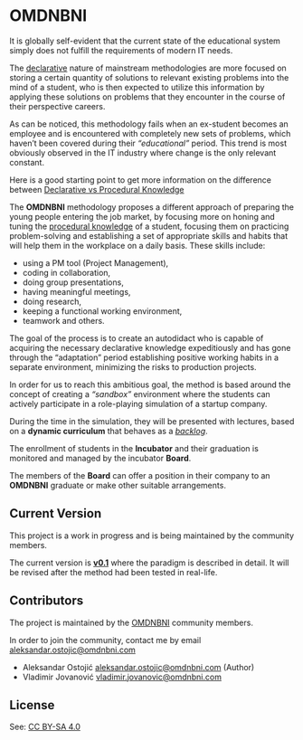# OMDNBNI

It is globally self-evident that the current state of the educational system simply does not fulfill 
the requirements of modern IT needs. 

The [declarative](https://en.wikipedia.org/w/index.php?title=Declarative_knowledge&redirect=no) 
nature of mainstream methodologies are more focused on storing a certain quantity of solutions to relevant existing problems 
into the mind of a student, who is then expected to utilize this information by applying these solutions on problems
that they encounter in the course of their perspective careers. 

As can be noticed, this methodology fails when an ex-student becomes an employee and is encountered with 
completely new sets of problems, which haven’t been covered during their *“educational”* period.
This trend is most obviously observed in the IT industry where change is the only relevant constant.

Here is a good starting point to get more information on the difference between
[Declarative vs Procedural Knowledge](http://unt.unice.fr/uoh/learn_teach_FL/affiche_theorie.php?id_concept=90)

The **OMDNBNI** methodology proposes a different approach of preparing the young people entering the job market, 
by focusing more on honing and tuning the [procedural knowledge](https://en.wikipedia.org/wiki/Procedural_knowledge) of a student, 
focusing them on practicing problem-solving and establishing a set of appropriate skills and habits that will 
help them in the workplace on a daily basis. These skills include: 
* using a PM tool (Project Management), 
* coding in collaboration, 
* doing group presentations, 
* having meaningful meetings, 
* doing research, 
* keeping a functional working environment, 
* teamwork and others.
 
The goal of the process is to create an autodidact who is capable of acquiring the necessary declarative knowledge 
expeditiously and has gone through the “adaptation” period establishing positive working habits in a separate environment, 
minimizing the risks to production projects.

In order for us to reach this ambitious goal, the method is based around the concept of creating 
a *“sandbox”* environment where the students can actively participate in a role-playing simulation of a startup company. 

During the time in the simulation, they will be presented with lectures, based on a **dynamic curriculum** that 
behaves as a *[backlog](https://en.wikipedia.org/wiki/Backlog)*. 

The enrollment of students in the **Incubator** and their graduation is monitored and managed by the incubator **Board**. 

The members of the **Board** can offer a position in their company to an **OMDNBNI** graduate or make other suitable arrangements.

## Current Version

This project is a work in progress and is being maintained by the community members.

The current version is **[v0.1](v0.1/toc.md)** where the paradigm is described in detail.
It will be revised after the method had been tested in real-life.

## Contributors

The project is maintained by the [OMDNBNI](https://www.omdnbni.com) community members. 

In order to join the community, contact me by email [aleksandar.ostojic@omdnbni.com](mailto:aleksandar.ostojic@omdnbni.com)

* Aleksandar Ostojić <aleksandar.ostojic@omdnbni.com> (Author)
* Vladimir Jovanović <vladimir.jovanovic@omdnbni.com>

## License 

See: [CC BY-SA 4.0](LICENSE)